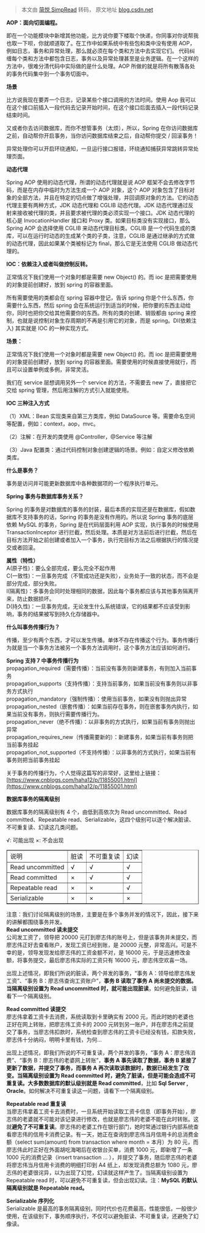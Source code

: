> 本文由 [简悦 SimpRead](http://ksria.com/simpread/) 转码， 原文地址 [blog.csdn.net](https://blog.csdn.net/java_wxid/article/details/106900285)

**AOP：面向切面编程。**

即在一个功能模块中新增其他功能，比方说你要下楼取个快递，你同事对你说帮我也取一下呗，你就顺道取了。在工作中如果系统中有些包和类中没有使用 AOP，例如日志，事务和异常处理，那么就必须在每个类和方法中去实现它们。 代码纠缠每个类和方法中都包含日志，事务以及异常处理甚至是业务逻辑。在一个这样的方法中，很难分清代码中实际做的是什么处理。AOP 所做的就是将所有散落各处的事务代码集中到一个事务切面中。

**场景**

比方说我现在要弄一个日志，记录某些个接口调用的方法时间。使用 Aop 我可以在这个接口前插入一段代码去记录开始时间，在这个接口后面去插入一段代码记录结束时间。

又或者你去访问数据库，而你不想管事务（太烦），所以，Spring 在你访问数据库之前，自动帮你开启事务，当你访问数据库结束之后，自动帮你提交 / 回滚事务！

异常处理你可以开启环绕通知，一旦运行接口报错，环绕通知捕获异常跳转异常处理页面。

**动态代理**

Spring AOP 使用的动态代理，所谓的动态代理就是说 AOP 框架不会去修改字节码，而是在内存中临时为方法生成一个 AOP 对象，这个 AOP 对象包含了目标对象的全部方法，并且在特定的切点做了增强处理，并回调原对象的方法。它的动态代理主要有两种方式，JDK 动态代理和 CGLIB 动态代理。JDK 动态代理通过反射来接收被代理的类，并且要求被代理的类必须实现一个接口。JDK 动态代理的核心是 InvocationHandler 接口和 Proxy 类。如果目标类没有实现接口，那么 Spring AOP 会选择使用 CGLIB 来动态代理目标类。CGLIB 是一个代码生成的类库，可以在运行时动态的生成某个类的子类，注意，CGLIB 是通过继承的方式做的动态代理，因此如果某个类被标记为 final，那么它是无法使用 CGLIB 做动态代理的。

**IOC：依赖注入或者叫做控制反转。**

正常情况下我们使用一个对象时都是需要 new Object() 的。而 ioc 是把需要使用的对象提前创建好，放到 spring 的容器里面。

所有需要使用的类都会在 spring 容器中登记，告诉 spring 你是个什么东西，你需要什么东西，然后 spring 会在系统运行到适当的时候，把你要的东西主动给你，同时也把你交给其他需要你的东西。所有的类的创建、销毁都由 spring 来控制，也就是说控制对象生存周期的不再是引用它的对象，而是 spring。DI(依赖注入) 其实就是 IOC 的一种实现方式。

**场景：**

正常情况下我们使用一个对象时都是需要 new Object() 的。而 ioc 是把需要使用的对象提前创建好，放到 spring 的容器里面。需要使用的时候直接使用就行，而且可以设置单例或多例，非常灵活。

我们在 service 层想调用另外一个 service 的方法，不需要去 new 了，直接把它交给 spring 管理，然后用注解的方式引入就能使用。

**IOC 三种注入方式**

（1）XML：Bean 实现类来自第三方类库，例如 DataSource 等。需要命名空间等配置，例如：context，aop，mvc。

（2）注解：在开发的类使用 @Controller，@Service 等注解

（3）Java 配置类：通过代码控制对象创建逻辑的场景。例如：自定义修改依赖类库。

**什么是事务？**

事务是访问并可能更新数据库中各种数据项的一个程序执行单元。

**Spring 事务与数据库事务关系？**

Spring 的事务是对数据库的事务的封装，最后本质的实现还是在数据库，假如数据库不支持事务的话，Spring 的事务是没有作用的。所以说 Spring 事务的底层依赖 MySQL 的事务，Spring 是在代码层面利用 AOP 实现，执行事务的时候使用 TransactionInceptor 进行拦截，然后处理。本质是对方法前后进行拦截，然后在目标方法开始之前创建或者加入一个事务，执行完目标方法之后根据执行的情况提交或者回滚。

**属性（特性）**  
A(原子性)：要么全部完成，要么完全不起作用  
C(一致性)：一旦事务完成（不管成功还是失败），业务处于一致的状态，而不会是部分完成，部分失败。  
I(隔离性)：多事务会同时处理相同的数据，因此每个事务都应该与其他事务隔离开来，防止数据损坏。  
D(持久性)：一旦事务完成，无论发生什么系统错误，它的结果都不应该受到影响，事务的结果被写到持久化存储器中。

**什么叫事务传播行为？**

传播，至少有两个东西，才可以发生传播。单体不存在传播这个行为。事务传播行为就是当一个事务方法被另一个事务方法调用时，这个事务方法应该如何进行。

**Spring 支持 7 中事务传播行为**  
propagation_required（需要传播）：当前没有事务则新建事务，有则加入当前事务  
propagation_supports（支持传播）：支持当前事务，如果当前没有事务则以非事务方式执行  
propagation_mandatory（强制传播）：使用当前事务，如果没有则抛出异常  
propagation_nested（嵌套传播）：如果当前存在事务，则在嵌套事务内执行，如果当前没有事务，则执行需要传播行为。  
propagation_never（绝不传播）：以非事务的方式执行，如果当前有事务则抛出异常  
propagation_requires_new（传播需要新的）：新建事务，如果当前有事务则把当前事务挂起  
propagation_not_supported（不支持传播）：以非事务的方式执行，如果当前有事务则把当前事务挂起

关于事务的传播行为，个人觉得这篇写的非常好，这里给上链接：[https://www.cnblogs.com/haha12/p/11855001.html](https://www.cnblogs.com/haha12/p/11855001.html)

**数据库事务的隔离级别**

数据库事务的隔离级别有 4 个，由低到高依次为 Read uncommitted、Read committed、Repeatable read、Serializable，这四个级别可以逐个解决脏读、不可重复读、幻读这几类问题。

√: 可能出现 ×: 不会出现

<table border="1" cellpadding="1" cellspacing="1"><tbody><tr><td>说明</td><td>脏读</td><td>不可重复读</td><td>幻读</td></tr><tr><td>Read uncommitted</td><td>√</td><td>√</td><td>√</td></tr><tr><td>Read committed</td><td>×</td><td>√</td><td>√</td></tr><tr><td>Repeatable read</td><td>×</td><td>×</td><td>√</td></tr><tr><td>Serializable</td><td>×</td><td>×</td><td>×</td></tr></tbody></table>

注意：我们讨论隔离级别的场景，主要是在多个事务并发的情况下，因此，接下来的讲解都围绕事务并发。  
**Read uncommitted 读未提交**  
公司发工资了，领导把 20000 元打到廖志伟的账号上，但是该事务并未提交，而廖志伟正好去查看账户，发现工资已经到账，是 20000 元整，非常高兴。可是不幸的是，领导发现发给廖志伟的工资金额不对，是 16000 元，于是迅速修改金额，将事务提交，最后廖志伟实际的工资只有 16000 元，廖志伟空欢喜一场。

出现上述情况，即我们所说的脏读，两个并发的事务，“事务 A：领导给廖志伟发工资”、“事务 B：廖志伟查询工资账户”，**事务 B 读取了事务 A 尚未提交的数据。**当隔离级别设置为 Read uncommitted 时，就可能出现**脏读**，如何避免脏读，请看下一个隔离级别。

**Read committed 读提交**  
廖志伟拿着工资卡去消费，系统读取到卡里确实有 2000 元，而此时她的老婆也正好在网上转账，把廖志伟工资卡的 2000 元转到另一账户，并在廖志伟之前提交了事务，当廖志伟扣款时，系统检查到廖志伟的工资卡已经没有钱，扣款失败，廖志伟十分纳闷，明明卡里有钱，为何…

出现上述情况，即我们所说的不可重复读，两个并发的事务，“事务 A：廖志伟消费”、“事务 B：廖志伟的老婆网上转账”，**事务 A 事先读取了数据，事务 B 紧接了更新了数据，并提交了事务，而事务 A 再次读取该数据时，数据已经发生了改变。**当隔离级别设置为 Read committed 时，避免了脏读，但是可能会造成不可重复读。大多数**数据库的默认级别就是 Read committed**，比如 **Sql Server , Oracle**。如何解决不可重复读这一问题，请看下一个隔离级别。

**Repeatable read 重复读**  
当廖志伟拿着工资卡去消费时，一旦系统开始读取工资卡信息（即事务开始），廖志伟的老婆就不可能对该记录进行修改，也就是廖志伟的老婆不能在此时转账。这就**避免了不可重复读**。廖志伟的老婆工作在银行部门，她时常通过银行内部系统查看廖志伟的信用卡消费记录。有一天，她正在查询到廖志伟当月信用卡的总消费金额（select sum(amount) from transaction where month = 本月）为 80 元，而廖志伟此时正好在外面胡吃海喝后在收银台买单，消费 1000 元，即新增了一条 1000 元的消费记录（insert transaction … ），并提交了事务，随后廖志伟的老婆将廖志伟当月信用卡消费的明细打印到 A4 纸上，却发现消费总额为 1080 元，廖志伟的老婆很诧异，以为出现了幻觉，幻读就这样产生了。当隔离级别设置为 Repeatable read 时，可以避免不可重复读，但会出现幻读。注：**MySQL 的默认隔离级别就是 Repeatable read。**

**Serializable 序列化**  
Serializable 是最高的事务隔离级别，同时代价也花费最高，性能很低，一般很少使用，在该级别下，事务顺序执行，不仅可以避免脏读、不可重复读，还避免了幻像读。
